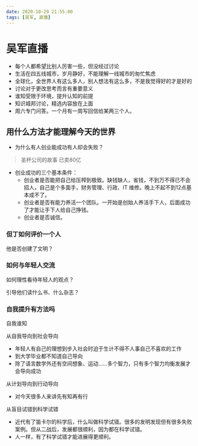 ```yaml
---
date: 2020-10-29 21:55:00
tags: [吴军, 直播]
---
```


# 吴军直播

- 每个人都希望比别人厉害一些，但没经过讨论
- 生活在四五线城市，岁月静好，不能理解一线城市的匆忙焦虑
- 全球化，全世界人有这么多人，别人想法有这么多，不是我觉得好的才是好的
- 讨论对于更改思考而言有重要意义
- 谁知受限于环境，提升认知的前提
- 知识城邦讨论，精选内容放在上面
- 周六专门问答。一个月有一周写回信给某两三个人。

## 用什么方法才能理解今天的世界

- 为什么有人创业能成功有人却会失败？

> 圣杯公司的故事 已卖80亿

- 创业成功的三个基本条件：
    - 创业者是否能把自己给压榨到极致。缺钱缺人，省钱，不到万不得已不会招人，自己是个多面手，财务管理、行政、IT 维修。晚上不起不到12点基本成不了。
    - 创业者是否有能力养活一个团队。一开始是创始人养活手下人，后面成功了才能让手下人给自己挣钱。
    - 创业者是否诚信。

### 但丁如何评价一个人

他是否创建了文明？

### 如何与年轻人交流

如何理性看待年轻人的观点？

引导他们读什么书、什么杂志？

### 自我提升有方法吗

自我谁知

从自我导向到社会导向

- 年轻人有自己的理想到步入社会时迫于生计不得不人事自己不喜欢的工作
- 到大学毕业都不知道自己导向
- 除了语言数学外还有空间想象、运动……多个智力，只有多个智力均衡发展才会导向成功

从计划导向到行动导向

- 对今天很多人来讲先有知再有行

从盲目试错到科学试错

- 近代有了笛卡尔的科学后，什么叫做科学试错。很多的发明发现但有很多失败案例。但从二战后，发展都很顺利，因为都在科学试错。
- 人一样，有了科学试错才能进展得更顺利。
